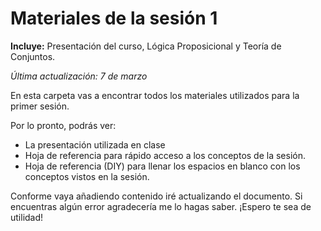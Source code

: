 # Materiales de la sesión 1
**Incluye:** Presentación del curso, Lógica Proposicional y Teoría de Conjuntos.

*Última actualización: 7 de marzo*

En esta carpeta vas a encontrar todos los materiales utilizados para la primer sesión.

Por lo pronto, podrás ver:
- La presentación utilizada en clase
- Hoja de referencia para rápido acceso a los conceptos de la sesión.
- Hoja de referencia (DIY) para llenar los espacios en blanco con los conceptos vistos en la sesión.

Conforme vaya añadiendo contenido iré actualizando el documento. Si encuentras algún error agradecería me lo hagas saber. ¡Espero te sea de utilidad!

